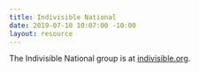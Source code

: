 ```yaml
---
title: Indivisible National
date: 2019-07-10 10:07:00 -10:00
layout: resource
---
```


The Indivisible National group is at [indivisible.org](http://indivisible.org).